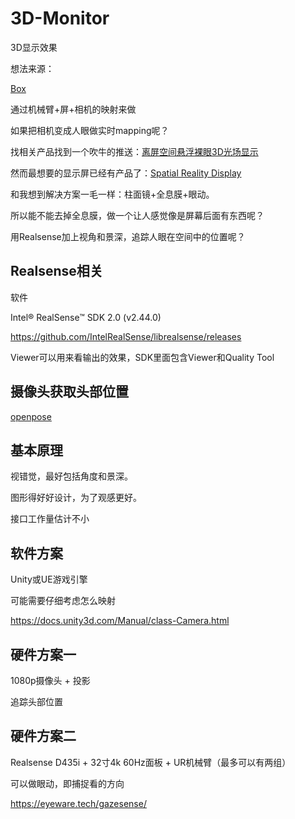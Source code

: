 # 3D-Monitor
3D显示效果



想法来源：

[Box](https://youtu.be/lX6JcybgDFo)

通过机械臂+屏+相机的映射来做

如果把相机变成人眼做实时mapping呢？



找相关产品找到一个吹牛的推送：[离屏空间悬浮裸眼3D光场显示](https://mp.weixin.qq.com/s?__biz=MjM5OTg4ODIxNA==&mid=2662496414&idx=1&sn=07e6dc1f97c2a9a88b058adc160550a8)

然而最想要的显示屏已经有产品了：[Spatial Reality Display](https://www.sony.com/electronics/spatial-reality-display/elf-sr1)

和我想到解决方案一毛一样：柱面镜+全息膜+眼动。

所以能不能去掉全息膜，做一个让人感觉像是屏幕后面有东西呢？

用Realsense加上视角和景深，追踪人眼在空间中的位置呢？



## Realsense相关

软件

Intel® RealSense™ SDK 2.0 (v2.44.0)

https://github.com/IntelRealSense/librealsense/releases

Viewer可以用来看输出的效果，SDK里面包含Viewer和Quality Tool



## 摄像头获取头部位置

[openpose](https://github.com/CMU-Perceptual-Computing-Lab/openpose)



## 基本原理

视错觉，最好包括角度和景深。

图形得好好设计，为了观感更好。

接口工作量估计不小



## 软件方案

Unity或UE游戏引擎

可能需要仔细考虑怎么映射

https://docs.unity3d.com/Manual/class-Camera.html

## 硬件方案一

1080p摄像头 + 投影

追踪头部位置

## 硬件方案二

Realsense D435i + 32寸4k 60Hz面板 + UR机械臂（最多可以有两组）

可以做眼动，即捕捉看的方向

https://eyeware.tech/gazesense/